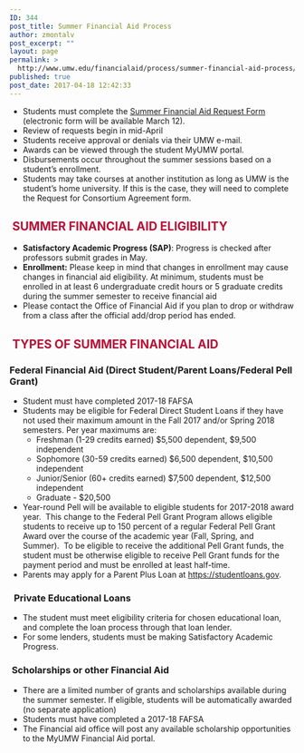 ```yaml
---
ID: 344
post_title: Summer Financial Aid Process
author: zmontalv
post_excerpt: ""
layout: page
permalink: >
  http://www.umw.edu/financialaid/process/summer-financial-aid-process/
published: true
post_date: 2017-04-18 12:42:33
---
```

<ul>
 	<li>Students must complete the <a href="https://dynamicforms.ngwebsolutions.com/casAuthentication.ashx?InstID=a865adc6-8f77-4fb5-918d-9ecc2a2ae697&amp;targetURL=https://dynamicforms.ngwebsolutions.com/ShowForm.aspx?RequestedDynamicFormTemplate=e61e17da-e838-4313-a04d-41002fbb028b">Summer Financial Aid Request Form</a> (electronic form will be available March 12).</li>
 	<li>Review of requests begin in mid-April</li>
 	<li>Students receive approval or denials via their UMW e-mail.</li>
 	<li>Awards can be viewed through the student MyUMW portal.</li>
 	<li>Disbursements occur throughout the summer sessions based on a student’s enrollment.</li>
 	<li>Students may take courses at another institution as long as UMW is the student’s home university. If this is the case, they will need to complete the Request for Consortium Agreement form.</li>
</ul>
<h2><span style="color: #b81237"><strong> </strong><strong>SUMMER FINANCIAL AID ELIGIBILITY</strong></span></h2>
<ul>
 	<li><strong>Satisfactory Academic Progress (SAP)</strong>: Progress is checked after professors submit grades in May.</li>
 	<li><strong>Enrollment:</strong> Please keep in mind that changes in enrollment may cause changes in financial aid eligibility. At minimum, students must be enrolled in at least 6 undergraduate credit hours or 5 graduate credits during the summer semester to receive financial aid</li>
 	<li>Please contact the Office of Financial Aid if you plan to drop or withdraw from a class after the official add/drop period has ended.</li>
</ul>
<h2><strong> </strong><span style="color: #b81237"><strong>TYPES OF SUMMER FINANCIAL AID</strong></span></h2>
<h3><strong>Federal Financial Aid (Direct Student/Parent Loans/Federal Pell Grant)</strong></h3>
<ul>
 	<li>Student must have completed 2017-18 FAFSA</li>
 	<li>Students may be eligible for Federal Direct Student Loans if they have not used their maximum amount in the Fall 2017 and/or Spring 2018 semesters. Per year maximums are:
<ul>
 	<li>Freshman (1-29 credits earned) $5,500 dependent, $9,500 independent</li>
 	<li>Sophomore (30-59 credits earned) $6,500 dependent, $10,500 independent</li>
 	<li>Junior/Senior (60+ credits earned) $7,500 dependent, $12,500 independent</li>
 	<li>Graduate - $20,500</li>
</ul>
</li>
 	<li>Year-round Pell will be available to eligible students for 2017-2018 award year.  This change to the Federal Pell Grant Program allows eligible students to receive up to 150 percent of a regular Federal Pell Grant Award over the course of the academic year (Fall, Spring, and Summer).  To be eligible to receive the additional Pell Grant funds, the student must be otherwise eligible to receive Pell Grant funds for the payment period and must be enrolled at least half-time.</li>
 	<li>Parents may apply for a Parent Plus Loan at <a href="https://studentloans.gov">https://studentloans.gov</a>.</li>
</ul>
<h3 class="site-container"> <strong> </strong><strong>Private Educational Loans</strong></h3>
<ul>
 	<li>The student must meet eligibility criteria for chosen educational loan, and complete the loan process through that loan lender.</li>
 	<li>For some lenders, students must be making Satisfactory Academic Progress.</li>
</ul>
<h3><strong> </strong><strong>Scholarships or other Financial Aid</strong></h3>
<ul>
 	<li>There are a limited number of grants and scholarships available during the summer semester. If eligible, students will be automatically awarded (no separate application)</li>
 	<li>Students must have completed a 2017-18 FAFSA</li>
 	<li>The Financial aid office will post any available scholarship opportunities to the MyUMW Financial Aid portal.</li>
</ul>